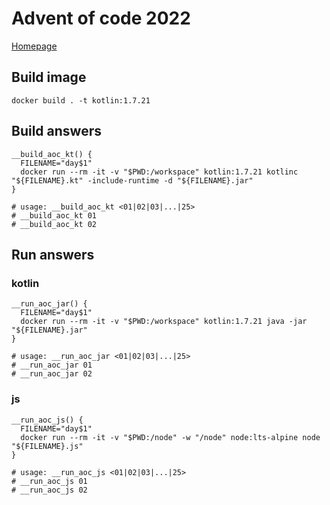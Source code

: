 # Advent of code 2022

[Homepage](https://adventofcode.com/2022)

## Build image

```shell
docker build . -t kotlin:1.7.21
```

## Build answers

<!-- cSpell:ignore kotlinc -->
```shell
__build_aoc_kt() {
  FILENAME="day$1"
  docker run --rm -it -v "$PWD:/workspace" kotlin:1.7.21 kotlinc "${FILENAME}.kt" -include-runtime -d "${FILENAME}.jar"
}

# usage: __build_aoc_kt <01|02|03|...|25>
# __build_aoc_kt 01
# __build_aoc_kt 02
```

## Run answers

### kotlin

```shell
__run_aoc_jar() {
  FILENAME="day$1"
  docker run --rm -it -v "$PWD:/workspace" kotlin:1.7.21 java -jar "${FILENAME}.jar"
}

# usage: __run_aoc_jar <01|02|03|...|25>
# __run_aoc_jar 01
# __run_aoc_jar 02
```

### js

```shell
__run_aoc_js() {
  FILENAME="day$1"
  docker run --rm -it -v "$PWD:/node" -w "/node" node:lts-alpine node "${FILENAME}.js"
}

# usage: __run_aoc_js <01|02|03|...|25>
# __run_aoc_js 01
# __run_aoc_js 02
```
